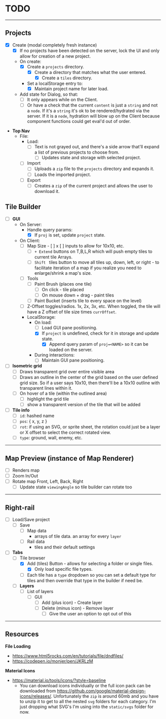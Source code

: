# TODO

---

## Projects

- [x] Create (modal completely fresh instance)
  - [x] If no projects have been detected on the server, lock the UI and only
    allow for creation of a new project.
  - On create:
    - [x] Create a `projects` directory.
      - [x] Create a directory that matches what the user entered.
        - [x] Create a `tiles` directory.
    - Set a localStorage entry to:
      - [x] Maintain project name for later load.
  - Add state for Dialog, so that:
    - [ ] It only appears while on the Client.
    - [ ] Or have a check that the current `content` is just a `string` and not
      a `node`. If it's a `string` it's ok to be rendered/hydrated via the
      server. If it is a `node`, hydration will blow up on the Client because
      component functions could get eval'd out of order.
- **Top Nav**
  - File:
    - Load:
      - [ ] Text is not grayed out, and there's a side arrow that'll expand a
        list of previous projects to choose from.
        - [ ] Updates state and storage with selected project.
    - [ ] Import
      - [ ] Uploads a `zip` file to the `projects` directory and expands it.
      - [ ] Loads the imported project.
    - [ ] Export
      - [ ] Creates a `zip` of the current project and allows the user to download it.

## Tile Builder

- [ ] **GUI**
  - On Server:
    - Handle query params:
      - [x] If `proj` is set, update `project` state.
  - On Client:
    - [ ] Map Size - [ ] x [ ] inputs to allow for 10x10, etc.
      - [ ] `+ Extend` buttons on T,B,L,R which will push empty tiles to current
        tile Arrays.
      - [ ] `Shift ` tiles button to move all tiles up, down, left, or right - to
        facilitate iteration of a map if you realize you need to enlarge/shrink a
        map's size.
    - [ ] Tools
      - [ ] Paint Brush (places one tile)
        - [ ] On click - tile placed
        - [ ] On mouse down + drag - paint tiles
      - [ ] Paint Bucket (inserts tile to every space on the level)
    - [ ] Z-Offset toggles/radios. 1x, 2x, 3x, etc. When toggled, the tile will
      have a Z offset of tile size times `currOffset`.
    - LocalStorage:
      - On load:
        - [ ] Load GUI pane positioning.
        - [x] If `project` is undefined, check for it in storage and update state.
          - [x] Append query param of `proj=<NAME>` so it can be loaded on the server.
      - During interactions:
        - [ ] Maintain GUI pane positioning.
- [ ] **Isometric grid**
  - [ ] Draws transparent grid over entire visible area
  - [ ] Draws an outline in the center of the grid based on the user defined
    grid size. So if a user says 10x10, then there'll be a 10x10 outline with
    transparent lines within it.
  - [ ] On hover of a tile (within the outlined area)
    - [ ] highlight the grid tile
    - [ ] show a transparent version of the tile that will be added
- [ ] **Tile info**
  - [ ] `id`: hashed name
  - [ ] `pos`: { x, y, z }
  - [ ] `rot`: if using an SVG, or sprite sheet, the rotation could just be a
    layer or X offset to select the correct rotated view.
  - [ ] `type`: ground, wall, enemy, etc.

---

## Map Preview (instance of Map Renderer)

- [ ] Renders map
- [ ] Zoom In/Out
- [ ] Rotate map Front, Left, Back, Right
  - [ ] Update state `viewingAngle` so tile builder can rotate too

---

## Right-rail

- [ ] Load/Save project
  - [ ] Save
    - [ ] Map data
      - arrays of tile data. an array for every `layer`
    - [ ] Rail data
      - tiles and their default settings
- [ ] **Tabs**
  - [ ] Tile browser
    - [x] Add (tiles) Button - allows for selecting a folder or single files.
      - [x] Only load specific file types.
    - [ ] Each tile has a `type` dropdown so you can set a default type for
      tiles and then override that type in the builder if need be.
  - [ ] **Layers**
    - [ ] List of layers
      - [ ] GUI
        - [ ] Add (plus icon) - Create layer
        - [ ] Delete (minus icon) - Remove layer
          - [ ] Give the user an option to opt out of this

---

## Resources

**File Loading**
- https://www.html5rocks.com/en/tutorials/file/dndfiles/
- https://codepen.io/monjer/pen/JKRLzM

**Material Icons**
- https://material.io/tools/icons/?style=baseline
  - You can download icons individually or the full icon pack can be downloaded
  from https://github.com/google/material-design-icons/releases/. Unfortunately
  the `zip` is around 60mb and you have to unzip it to get to all the nested
  `svg` folders for each category. I'm just dropping what SVG's I'm using into
  the `static/svgs` folder for now.
